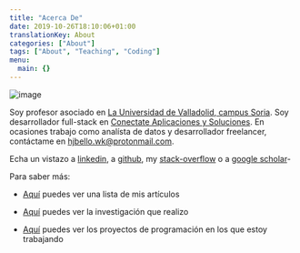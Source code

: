```yaml
---
title: "Acerca De"
date: 2019-10-26T18:10:06+01:00
translationKey: About
categories: ["About"]
tags: ["About", "Teaching", "Coding"]
menu:
  main: {}
---
```


![image](https://avatars2.githubusercontent.com/u/18718281?s=460&v=4 "Logo Title Text 1")

Soy profesor asociado en [La Universidad de Valladolid, campus Soria](https://campusdesoria.uva.es/). Soy desarrollador full-stack en [Conectate Aplicaciones y Soluciones](http://conectate-soluciones.com/). En ocasiones trabajo como analísta de datos y desarrollador freelancer, contáctame en hjbello.wk@protonmail.com.


Echa un vistazo a [linkedin](https://es.linkedin.com/in/hugo-j-bello-5b4650120), a [github](https://github.com/HugoJBello), my [stack-overflow](https://stackoverflow.com/users/7041393/hjbello) o a [google scholar](https://scholar.google.es/citations?user=JpjgRzsAAAAJ&hl=en)-

Para saber más:
* [Aquí](/posts/papers) puedes ver una lista de mis artículos

* [Aquí](/posts/research) puedes ver la investigación que realizo

* [Aquí](/posts/cool_projects) puedes ver los proyectos de programación en los que estoy trabajando

